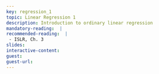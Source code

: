 ```yaml
---
key: regression_1
topic: Linear Regression 1
description: Introduction to ordinary linear regression 
mandatory-reading:  |
recommended-reading:  |
 - ISLR, Ch. 3
slides: 
interactive-content:
guest:
guest-url:
---
```






